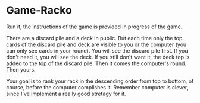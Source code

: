 # Game-Racko

Run it, the instructions of the game is provided in progress of the game.

There are a discard pile and a deck in public. But each time only the top cards of the discard pile and deck are visible 
to you or the computer (you can only see cards in your round). You will see the discard pile first. If you don't need it, 
you will see the deck. If you still don't want it, the deck top is added to the top of the discard pile. Then it comes 
the computer's round. Then yours.

Your goal is to rank your rack in the descending order from top to bottom, of course, before the computer complishes it.
Remember computer is clever, since I've implement a really good stretagy for it.
